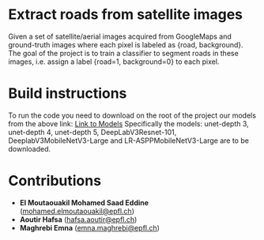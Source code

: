# Extract roads from satellite images

Given a set of satellite/aerial images acquired from GoogleMaps and ground-truth images where each pixel is labeled as {road, background}. The goal of the project is to train a classifier to segment roads in these images, i.e. assign a label {road=1, background=0} to each pixel. 

# Build instructions

To run the code you need to download on the root of the project our models from the above link: 
[Link to Models](https://drive.google.com/drive/folders/1jBvJiEoeOonnyCba2TN7XipkUGmnTzHY)
Specifically the models: unet-depth 3, unet-depth 4, unet-depth 5, DeepLabV3Resnet-101, DeeplabV3MobileNetV3-Large and LR-ASPPMobileNetV3-Large are to be downloaded. 

# Contributions

* **El Moutaouakil Mohamed Saad Eddine** (mohamed.elmoutaouakil@epfl.ch)
* **Aoutir Hafsa** (hafsa.aoutir@epfl.ch)
* **Maghrebi Emna** (emna.maghrebi@epfl.ch)
